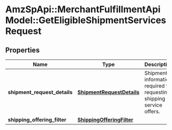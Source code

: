 # AmzSpApi::MerchantFulfillmentApiModel::GetEligibleShipmentServicesRequest

## Properties
Name | Type | Description | Notes
------------ | ------------- | ------------- | -------------
**shipment_request_details** | [**ShipmentRequestDetails**](ShipmentRequestDetails.md) | Shipment information required for requesting shipping service offers. | 
**shipping_offering_filter** | [**ShippingOfferingFilter**](ShippingOfferingFilter.md) |  | [optional] 


